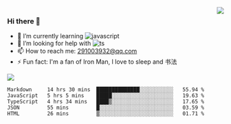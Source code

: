 <img align='right' src='https://github-readme-stats.vercel.app/api?username=niaogege&show_icons=true&theme=radical'/>

### Hi there 👋

- 🌱 I’m currently learning ![javascript](https://img.shields.io/badge/javacript-learn-orange)
- 🤔 I’m looking for help with ![ts](https://img.shields.io/badge/ts-learn-yellow)
- 📫 How to reach me: 291003932@qq.com
- ⚡ Fun fact:  I'm a fan of Iron Man, I love to sleep and 书法

![](https://github-readme-stats.vercel.app/api/top-langs/?username=niaogege&layout=compact)

<!--START_SECTION:waka-->
```text
Markdown     14 hrs 30 mins  ██████████████░░░░░░░░░░░   55.94 % 
JavaScript   5 hrs 5 mins    █████░░░░░░░░░░░░░░░░░░░░   19.63 % 
TypeScript   4 hrs 34 mins   ████▒░░░░░░░░░░░░░░░░░░░░   17.65 % 
JSON         55 mins         █░░░░░░░░░░░░░░░░░░░░░░░░   03.59 % 
HTML         26 mins         ▒░░░░░░░░░░░░░░░░░░░░░░░░   01.71 % 
```
<!--END_SECTION:waka-->

